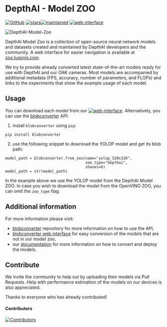 # DepthAI - Model ZOO
[![GitHub](https://img.shields.io/github/license/luxonis/depthai-model-zoo?color=blue&style=flat-square&label=LICENSE)](https://github.com/luxonis/depthai-model-zoo/blob/main/LICENSE) [![stars](https://img.shields.io/github/stars/luxonis?affiliations=OWNER&label=LUXONIS%20STARS&style=flat-square)](https://github.com/luxonis)[![maintained](https://img.shields.io/maintenance/yes/2021?label=MAINTAINED&style=flat-square)](https://zoo.luxonis.com/) [![web-interface](https://img.shields.io/static/v1?label=WEB&message=INTERFACE&color=orange&style=flat-square)](https://zoo.luxonis.com/)

![DepthAI-Model-Zoo](https://user-images.githubusercontent.com/56075061/141766724-7f20bfd9-9ecd-48c0-8bff-97066b30ab4d.png)

DepthAI Model Zoo is a collection of open-source neural network models and datasets created and maintained by DepthAI developers and the community. A web interface for easier navigation is available at [zoo.luxonis.com](zoo.luxonis.com).

We try to provide already converted latest state-of-the-art models ready for use with DepthAI and our OAK cameras. Most models are accompanied by additional metadata (FPS, accuracy, number of parameters, and FLOPs) and links to the experiments that show the example usage of each model.



## Usage

You can download each model from our [![web-interface](https://img.shields.io/static/v1?label=WEB&message=INTERFACE&color=orange&style=flat-square)](https://zoo.luxonis.com/). Alternatively, you can use the [blobconverter](https://github.com/luxonis/blobconverter) API:

1. install `blobconverter` using `pip`:
```
pip install blobconverter
```
2. use the following snippet to download the YOLOP model and get its blob path:
```
model_path = blobconverter.from_zoo(name="yolop_320x320",
                                    zoo_type="depthai",
                                    shaves=6)
model_path = str(model_path)
```

In the example above we use the YOLOP model from the DepthAI Model ZOO. In case you wish to download the model from the OpenVINO ZOO, you can omit the `zoo_type` flag. 



## Additional information

For more information please visit:

* [blobconverter](https://github.com/luxonis/blobconverter) repository for more information on how to use the API,
* [blobconverter web interface](https://blobconverter.luxonis.com/) for easy conversion of the models that are not in our model zoo,
* our [documentation](https://docs.luxonis.com/en/latest/) for more information on how to convert and deploy the models.



## Contribute

We invite the community to help out by uploading their models via Pull Requests. Help with performance estimation of the models on our devices is also appreciated.

Thanks to everyone who has already contributed!

#### Contributors

[![Contributors](https://contrib.rocks/image?repo=luxonis/depthai-model-zoo)](https://github.com/luxonis/depthai-model-zoo/graphs/contributors)
